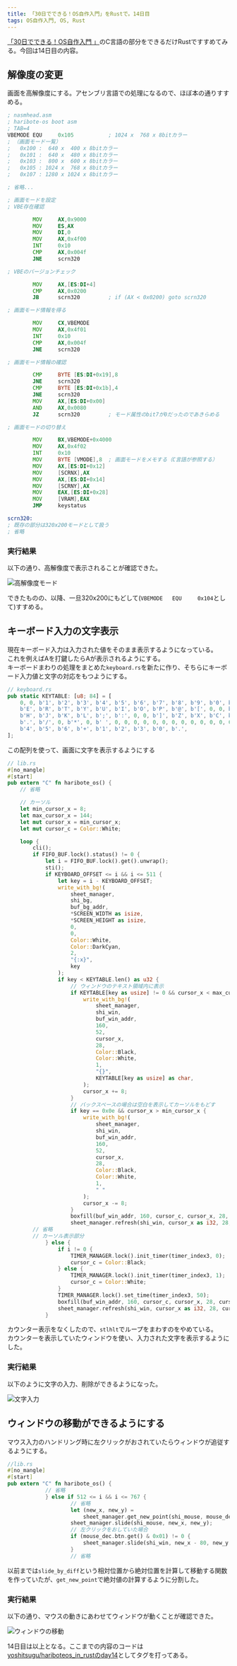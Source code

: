 ```yaml
---
title: 「30日でできる！OS自作入門」をRustで。14日目
tags: OS自作入門, OS, Rust
---
```


[「30日でできる！OS自作入門 」](https://book.mynavi.jp/supportsite/detail/4839919844.html)のC言語の部分をできるだけRustですすめてみる。今回は14日目の内容。
<!--more-->

## 解像度の変更

画面を高解像度にする。アセンブリ言語での処理になるので、ほぼ本の通りすすめる。

```asm
; nasmhead.asm
; haribote-os boot asm
; TAB=4
VBEMODE	EQU		0x105			; 1024 x  768 x 8bitカラー
; （画面モード一覧）
;	0x100 :  640 x  400 x 8bitカラー
;	0x101 :  640 x  480 x 8bitカラー
;	0x103 :  800 x  600 x 8bitカラー
;	0x105 : 1024 x  768 x 8bitカラー
;	0x107 : 1280 x 1024 x 8bitカラー

; 省略...

; 画面モードを設定
; VBE存在確認

		MOV		AX,0x9000
		MOV		ES,AX
		MOV		DI,0
		MOV		AX,0x4f00
		INT		0x10
		CMP		AX,0x004f
		JNE		scrn320

; VBEのバージョンチェック

		MOV		AX,[ES:DI+4]
		CMP		AX,0x0200
		JB		scrn320			; if (AX < 0x0200) goto scrn320

; 画面モード情報を得る

		MOV		CX,VBEMODE
		MOV		AX,0x4f01
		INT		0x10
		CMP		AX,0x004f
		JNE		scrn320

; 画面モード情報の確認

		CMP		BYTE [ES:DI+0x19],8
		JNE		scrn320
		CMP		BYTE [ES:DI+0x1b],4
		JNE		scrn320
		MOV		AX,[ES:DI+0x00]
		AND		AX,0x0080
		JZ		scrn320			; モード属性のbit7が0だったのであきらめる

; 画面モードの切り替え

		MOV		BX,VBEMODE+0x4000
		MOV		AX,0x4f02
		INT		0x10
		MOV		BYTE [VMODE],8	; 画面モードをメモする（C言語が参照する）
		MOV		AX,[ES:DI+0x12]
		MOV		[SCRNX],AX
		MOV		AX,[ES:DI+0x14]
		MOV		[SCRNY],AX
		MOV		EAX,[ES:DI+0x28]
		MOV		[VRAM],EAX
		JMP		keystatus

scrn320:
; 既存の部分は320x200モードとして扱う
; 省略
```

### 実行結果

以下の通り、高解像度で表示されることが確認できた。  

<img src="/images/20190701/high_resolution.png" class="blog-img img-responsive" alt="高解像度モード" title="高解像度モード"/>  

できたものの、以降、一旦320x200にもどして(`VBEMODE	EQU		0x104`として)すすめる。

## キーボード入力の文字表示

現在キーボード入力は入力された値をそのまま表示するようになっている。  
これを例えばAを打鍵したらAが表示されるようにする。  
キーボードまわりの処理をまとめた`keyboard.rs`を新たに作り、そちらにキーボード入力値と文字の対応をもつようにする。

```rust
// keyboard.rs
pub static KEYTABLE: [u8; 84] = [
    0, 0, b'1', b'2', b'3', b'4', b'5', b'6', b'7', b'8', b'9', b'0', b'-', b'^', 0, 0, b'Q', b'W',
    b'E', b'R', b'T', b'Y', b'U', b'I', b'O', b'P', b'@', b'[', 0, 0, b'A', b'S', b'D', b'F', b'G',
    b'H', b'J', b'K', b'L', b';', b':', 0, 0, b']', b'Z', b'X', b'C', b'V', b'B', b'N', b'M', b',',
    b'.', b'/', 0, b'*', 0, b' ', 0, 0, 0, 0, 0, 0, 0, 0, 0, 0, 0, 0, 0, b'7', b'8', b'9', b'-',
    b'4', b'5', b'6', b'+', b'1', b'2', b'3', b'0', b'.',
];
```

この配列を使って、画面に文字を表示するようにする

```rust
// lib.rs
#[no_mangle]
#[start]
pub extern "C" fn haribote_os() {
    // 省略

    // カーソル
    let min_cursor_x = 8;
    let max_cursor_x = 144;
    let mut cursor_x = min_cursor_x;
    let mut cursor_c = Color::White;

    loop {
        cli();
        if FIFO_BUF.lock().status() != 0 {
            let i = FIFO_BUF.lock().get().unwrap();
            sti();
            if KEYBOARD_OFFSET <= i && i <= 511 {
                let key = i - KEYBOARD_OFFSET;
                write_with_bg!(
                    sheet_manager,
                    shi_bg,
                    buf_bg_addr,
                    *SCREEN_WIDTH as isize,
                    *SCREEN_HEIGHT as isize,
                    0,
                    0,
                    Color::White,
                    Color::DarkCyan,
                    2,
                    "{:x}",
                    key
                );
                if key < KEYTABLE.len() as u32 {
                    // ウィンドウのテキスト領域内に表示
                    if KEYTABLE[key as usize] != 0 && cursor_x < max_cursor_x {
                        write_with_bg!(
                            sheet_manager,
                            shi_win,
                            buf_win_addr,
                            160,
                            52,
                            cursor_x,
                            28,
                            Color::Black,
                            Color::White,
                            1,
                            "{}",
                            KEYTABLE[key as usize] as char,
                        );
                        cursor_x += 8;
                    }
                    // バックスペースの場合は空白を表示してカーソルをもどす
                    if key == 0x0e && cursor_x > min_cursor_x {
                        write_with_bg!(
                            sheet_manager,
                            shi_win,
                            buf_win_addr,
                            160,
                            52,
                            cursor_x,
                            28,
                            Color::Black,
                            Color::White,
                            1,
                            " "
                        );
                        cursor_x -= 8;
                    }
                    boxfill(buf_win_addr, 160, cursor_c, cursor_x, 28, cursor_x + 8, 43);
                    sheet_manager.refresh(shi_win, cursor_x as i32, 28, cursor_x as i32 + 8, 44);
        // 省略
        // カーソル表示部分
            } else {
                if i != 0 {
                    TIMER_MANAGER.lock().init_timer(timer_index3, 0);
                    cursor_c = Color::Black;
                } else {
                    TIMER_MANAGER.lock().init_timer(timer_index3, 1);
                    cursor_c = Color::White;
                }
                TIMER_MANAGER.lock().set_time(timer_index3, 50);
                boxfill(buf_win_addr, 160, cursor_c, cursor_x, 28, cursor_x + 8, 43);
                sheet_manager.refresh(shi_win, cursor_x as i32, 28, cursor_x as i32 + 8, 44)
            }
```

カウンター表示をなくしたので、`stlhlt`でループをまわすのをやめている。  
カウンターを表示していたウィンドウを使い、入力された文字を表示するようにした。

### 実行結果

以下のように文字の入力、削除ができるようになった。

<img src="/images/20190701/input.gif" class="blog-img img-responsive" alt="文字入力" title="文字入力"/>  


## ウィンドウの移動ができるようにする

マウス入力のハンドリング時に左クリックがおされていたらウィンドウが追従するようにする。

```rust
//lib.rs
#[no_mangle]
#[start]
pub extern "C" fn haribote_os() {
            // 省略
            } else if 512 <= i && i <= 767 {
                    // 省略
                    let (new_x, new_y) =
                        sheet_manager.get_new_point(shi_mouse, mouse_dec.x.get(), mouse_dec.y.get());
                    sheet_manager.slide(shi_mouse, new_x, new_y);
                    // 左クリックをおしていた場合
                    if (mouse_dec.btn.get() & 0x01) != 0 {
                        sheet_manager.slide(shi_win, new_x - 80, new_y - 8);
                    }
                    // 省略
```

以前までは`slide_by_diff`という相対位置から絶対位置を計算して移動する関数を作っていたが、`get_new_point`で絶対値の計算するように分割した。

### 実行結果

以下の通り、マウスの動きにあわせてウィンドウが動くことが確認できた。

<img src="/images/20190701/window.gif" class="blog-img img-responsive" alt="ウィンドウの移動" title="ウィンドウの移動"/>  

14日目は以上となる。ここまでの内容のコードは[yoshitsugu/hariboteos_in_rustのday14](https://github.com/yoshitsugu/hariboteos_in_rust/tree/day14)としてタグを打ってある。